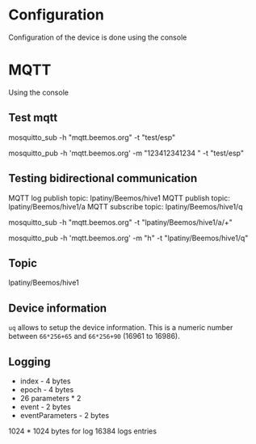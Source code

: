 # Configuration

Configuration of the device is done using the console

# MQTT

Using the console

## Test mqtt

mosquitto_sub -h "mqtt.beemos.org" -t "test/esp"

mosquitto_pub -h 'mqtt.beemos.org' -m "123412341234 " -t "test/esp"

## Testing bidirectional communication

MQTT log publish topic: lpatiny/Beemos/hive1
MQTT publish topic: lpatiny/Beemos/hive1/a
MQTT subscribe topic: lpatiny/Beemos/hive1/q

mosquitto_sub -h "mqtt.beemos.org" -t "lpatiny/Beemos/hive1/a/+"

mosquitto_pub -h 'mqtt.beemos.org' -m "h" -t "lpatiny/Beemos/hive1/q"

## Topic

lpatiny/Beemos/hive1

## Device information

`uq` allows to setup the device information. This is a numeric number between `66*256+65` and `66*256+90` (16961 to 16986).

## Logging

- index - 4 bytes
- epoch - 4 bytes
- 26 parameters \* 2
- event - 2 bytes
- eventParameters - 2 bytes

1024 \* 1024 bytes for log
16384 logs entries
